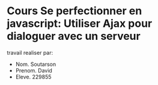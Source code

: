 Cours Se perfectionner en javascript: Utiliser Ajax pour dialoguer avec un serveur
==================================================================================
travail realiser par:

* Nom. Soutarson
* Prenom. David
* Eleve.  229855
